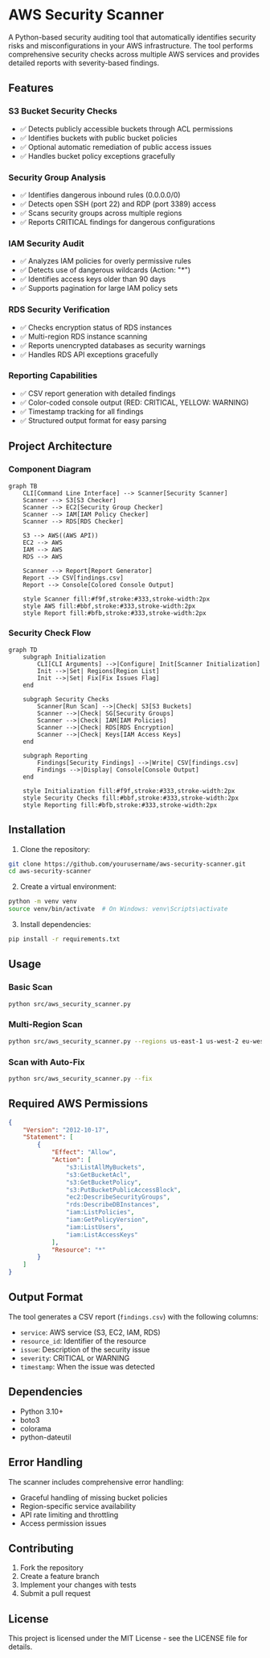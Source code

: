 # AWS Security Scanner

A Python-based security auditing tool that automatically identifies security risks and misconfigurations in your AWS infrastructure. The tool performs comprehensive security checks across multiple AWS services and provides detailed reports with severity-based findings.

## Features

### S3 Bucket Security Checks
- ✅ Detects publicly accessible buckets through ACL permissions
- ✅ Identifies buckets with public bucket policies
- ✅ Optional automatic remediation of public access issues
- ✅ Handles bucket policy exceptions gracefully

### Security Group Analysis
- ✅ Identifies dangerous inbound rules (0.0.0.0/0)
- ✅ Detects open SSH (port 22) and RDP (port 3389) access
- ✅ Scans security groups across multiple regions
- ✅ Reports CRITICAL findings for dangerous configurations

### IAM Security Audit
- ✅ Analyzes IAM policies for overly permissive rules
- ✅ Detects use of dangerous wildcards (Action: "*")
- ✅ Identifies access keys older than 90 days
- ✅ Supports pagination for large IAM policy sets

### RDS Security Verification
- ✅ Checks encryption status of RDS instances
- ✅ Multi-region RDS instance scanning
- ✅ Reports unencrypted databases as security warnings
- ✅ Handles RDS API exceptions gracefully

### Reporting Capabilities
- ✅ CSV report generation with detailed findings
- ✅ Color-coded console output (RED: CRITICAL, YELLOW: WARNING)
- ✅ Timestamp tracking for all findings
- ✅ Structured output format for easy parsing

## Project Architecture

### Component Diagram
```mermaid
graph TB
    CLI[Command Line Interface] --> Scanner[Security Scanner]
    Scanner --> S3[S3 Checker]
    Scanner --> EC2[Security Group Checker]
    Scanner --> IAM[IAM Policy Checker]
    Scanner --> RDS[RDS Checker]
    
    S3 --> AWS((AWS API))
    EC2 --> AWS
    IAM --> AWS
    RDS --> AWS
    
    Scanner --> Report[Report Generator]
    Report --> CSV[findings.csv]
    Report --> Console[Colored Console Output]

    style Scanner fill:#f9f,stroke:#333,stroke-width:2px
    style AWS fill:#bbf,stroke:#333,stroke-width:2px
    style Report fill:#bfb,stroke:#333,stroke-width:2px
```

### Security Check Flow
```mermaid
graph TD
    subgraph Initialization
        CLI[CLI Arguments] -->|Configure| Init[Scanner Initialization]
        Init -->|Set| Regions[Region List]
        Init -->|Set| Fix[Fix Issues Flag]
    end
    
    subgraph Security Checks
        Scanner[Run Scan] -->|Check| S3[S3 Buckets]
        Scanner -->|Check| SG[Security Groups]
        Scanner -->|Check| IAM[IAM Policies]
        Scanner -->|Check| RDS[RDS Encryption]
        Scanner -->|Check| Keys[IAM Access Keys]
    end
    
    subgraph Reporting
        Findings[Security Findings] -->|Write| CSV[findings.csv]
        Findings -->|Display| Console[Console Output]
    end

    style Initialization fill:#f9f,stroke:#333,stroke-width:2px
    style Security Checks fill:#bbf,stroke:#333,stroke-width:2px
    style Reporting fill:#bfb,stroke:#333,stroke-width:2px
```

## Installation

1. Clone the repository:
```bash
git clone https://github.com/yourusername/aws-security-scanner.git
cd aws-security-scanner
```

2. Create a virtual environment:
```bash
python -m venv venv
source venv/bin/activate  # On Windows: venv\Scripts\activate
```

3. Install dependencies:
```bash
pip install -r requirements.txt
```

## Usage

### Basic Scan
```bash
python src/aws_security_scanner.py
```

### Multi-Region Scan
```bash
python src/aws_security_scanner.py --regions us-east-1 us-west-2 eu-west-1
```

### Scan with Auto-Fix
```bash
python src/aws_security_scanner.py --fix
```

## Required AWS Permissions

```json
{
    "Version": "2012-10-17",
    "Statement": [
        {
            "Effect": "Allow",
            "Action": [
                "s3:ListAllMyBuckets",
                "s3:GetBucketAcl",
                "s3:GetBucketPolicy",
                "s3:PutBucketPublicAccessBlock",
                "ec2:DescribeSecurityGroups",
                "rds:DescribeDBInstances",
                "iam:ListPolicies",
                "iam:GetPolicyVersion",
                "iam:ListUsers",
                "iam:ListAccessKeys"
            ],
            "Resource": "*"
        }
    ]
}
```

## Output Format

The tool generates a CSV report (`findings.csv`) with the following columns:
- `service`: AWS service (S3, EC2, IAM, RDS)
- `resource_id`: Identifier of the resource
- `issue`: Description of the security issue
- `severity`: CRITICAL or WARNING
- `timestamp`: When the issue was detected

## Dependencies

- Python 3.10+
- boto3
- colorama
- python-dateutil

## Error Handling

The scanner includes comprehensive error handling:
- Graceful handling of missing bucket policies
- Region-specific service availability
- API rate limiting and throttling
- Access permission issues

## Contributing

1. Fork the repository
2. Create a feature branch
3. Implement your changes with tests
4. Submit a pull request

## License

This project is licensed under the MIT License - see the LICENSE file for details. 